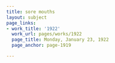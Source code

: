 ```yaml
---
title: sore mouths
layout: subject
page_links:
- work_title: '1922'
  work_url: pages/works/1922
  page_title: Monday, January 23, 1922
  page_anchor: page-1919

---
```

